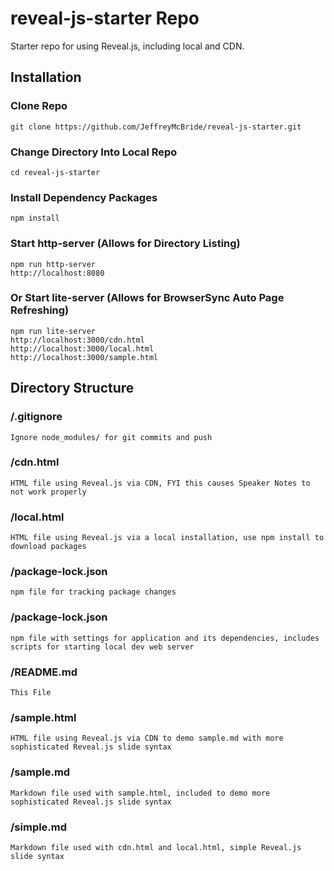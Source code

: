 # reveal-js-starter Repo
Starter repo for using Reveal.js, including local and CDN.

## Installation
### **Clone Repo**
    git clone https://github.com/JeffreyMcBride/reveal-js-starter.git

### **Change Directory Into Local Repo**
    cd reveal-js-starter

### **Install Dependency Packages**
    npm install

### **Start http-server (Allows for Directory Listing)**
    npm run http-server
    http://localhost:8080

### **Or Start lite-server (Allows for BrowserSync Auto Page Refreshing)**
    npm run lite-server
    http://localhost:3000/cdn.html
    http://localhost:3000/local.html
    http://localhost:3000/sample.html
    
## Directory Structure
### **/.gitignore**
    Ignore node_modules/ for git commits and push

### **/cdn.html**
    HTML file using Reveal.js via CDN, FYI this causes Speaker Notes to not work properly

### **/local.html**
    HTML file using Reveal.js via a local installation, use npm install to download packages 

### **/package-lock.json**
    npm file for tracking package changes

### **/package-lock.json**
    npm file with settings for application and its dependencies, includes scripts for starting local dev web server 

### **/README.md**
    This File

### **/sample.html**
    HTML file using Reveal.js via CDN to demo sample.md with more sophisticated Reveal.js slide syntax

### **/sample.md**
    Markdown file used with sample.html, included to demo more sophisticated Reveal.js slide syntax

### **/simple.md**
    Markdown file used with cdn.html and local.html, simple Reveal.js slide syntax
